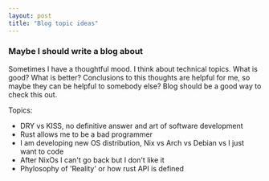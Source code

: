 ```yaml
---
layout: post
title: "Blog topic ideas"
---
```


### Maybe I should write a blog about

Sometimes I have a thoughtful mood. I think about technical topics. What is good? What is better?
Conclusions to this thoughts are helpful for me, so maybe they can be helpful to somebody else?
Blog should be a good way to check this out.

Topics:
- DRY vs KISS, no definitive answer and art of software development
- Rust allows me to be a bad programmer
- I am developing new OS distribution, Nix vs Arch vs Debian vs I just want to code
- After NixOs I can't go back but I don't like it
- Phylosophy of 'Reality' or how rust API is defined
